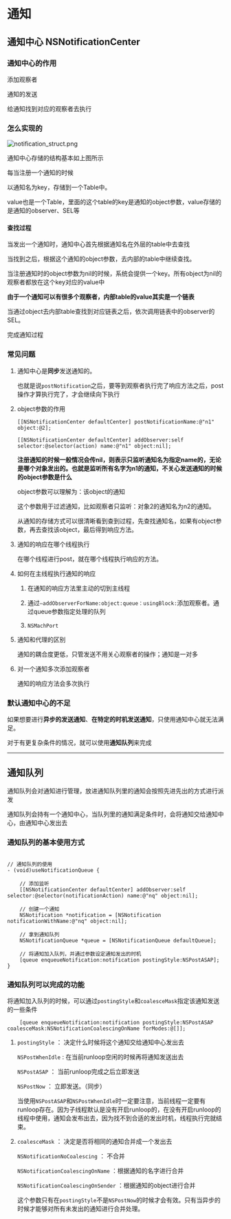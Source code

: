# 通知

## 通知中心 NSNotificationCenter

### 通知中心的作用

添加观察者

通知的发送

给通知找到对应的观察者去执行

### 怎么实现的

![notification_struct.png](https://upload-images.jianshu.io/upload_images/1284329-9346b428092929a4.png?imageMogr2/auto-orient/strip%7CimageView2/2/w/1240)

通知中心存储的结构基本如上图所示

每当注册一个通知的时候 

以通知名为key，存储到一个Table中。

value也是一个Table，里面的这个table的key是通知的object参数，value存储的是通知的observer、SEL等

#### 查找过程

当发出一个通知时，通知中心首先根据通知名在外层的table中去查找

当找到之后，根据这个通知的object参数，去内部的table中继续查找。

当注册通知时的object参数为nil的时候，系统会提供一个key。所有object为nil的观察者都放在这个key对应的value中

**由于一个通知可以有很多个观察者，内部table的value其实是一个链表**

当通过object去内部table查找到对应链表之后，依次调用链表中的observer的SEL。

完成通知过程

### 常见问题

1. 通知中心是**同步**发送通知的。

	也就是说`postNotification`之后，要等到观察者执行完了响应方法之后，post操作才算执行完了，才会继续向下执行

2. object参数的作用

	`[[NSNotificationCenter defaultCenter] postNotificationName:@"n1" object:@2];`

	`[[NSNotificationCenter defaultCenter] addObserver:self selector:@selector(action) name:@"n1" object:nil];`

	**注册通知的时候一般情况会传nil，则表示只监听通知名为指定name的，无论是哪个对象发出的。也就是监听所有名字为n1的通知，不关心发送通知的时候的object参数是什么**

	object参数可以理解为：该object的通知

	这个参数用于过滤通知，比如观察者只监听：对象2的通知名为n2的通知。

	从通知的存储方式可以很清晰看到查到过程，先查找通知名，如果有object参数，再去查找该object，最后得到响应方法。

3. 通知的响应在哪个线程执行

	在哪个线程进行post，就在哪个线程执行响应的方法。

4. 如何在主线程执行通知的响应

	1. 在通知的响应方法里主动的切到主线程

	2. 通过`–addObserverForName:object:queue：usingBlock:`添加观察者。通过queue参数指定处理的队列

	3. `NSMachPort`

5. 通知和代理的区别

	通知的耦合度更低，只管发送不用关心观察者的操作；通知是一对多

6. 对一个通知多次添加观察者

	通知的响应方法会多次执行

### 默认通知中心的不足

如果想要进行**异步的发送通知**、**在特定的时机发送通知**，只使用通知中心就无法满足。

对于有更复杂条件的情况，就可以使用**通知队列**来完成

***

## 通知队列

通知队列会对通知进行管理，放进通知队列里的通知会按照先进先出的方式进行派发

通知队列会持有一个通知中心，当队列里的通知满足条件时，会将通知交给通知中心，由通知中心发出去

### 通知队列的基本使用方式

```

// 通知队列的使用
- (void)useNotificationQueue {
    
    // 添加监听
    [[NSNotificationCenter defaultCenter] addObserver:self selector:@selector(notificationAction) name:@"nq" object:nil];
    
    // 创建一个通知
    NSNotification *notification = [NSNotification notificationWithName:@"nq" object:nil];
    
    // 拿到通知队列
    NSNotificationQueue *queue = [NSNotificationQueue defaultQueue];
    
    // 将通知加入队列，并通过参数设定通知发出的时机
    [queue enqueueNotification:notification postingStyle:NSPostASAP];
}

````

### 通知队列可以完成的功能

将通知加入队列的时候，可以通过`postingStyle`和`coalesceMask`指定该通知发送的一些条件

```
    [queue enqueueNotification:notification postingStyle:NSPostASAP coalesceMask:NSNotificationCoalescingOnName forModes:@[]];
```
 
1. `postingStyle` ： 决定什么时候将这个通知交给通知中心发出去
	
	`NSPostWhenIdle` : 在当前runloop空闲的时候再将通知发送出去

	`NSPostASAP` ： 当前runloop完成之后立即发送

	`NSPostNow` ： 立即发送。（同步）

	当使用`NSPostASAP`和`NSPostWhenIdle`时一定要注意，当前线程一定要有runloop存在。因为子线程默认是没有开启runloop的，在没有开启runloop的线程中使用，通知会发布出去，因为找不到合适的发出时机，线程执行完就结束。

2. `coalesceMask` ： 决定是否将相同的通知合并成一个发出去

	`NSNotificationNoCoalescing` ： 不合并

	`NSNotificationCoalescingOnName` ：根据通知的名字进行合并
 
	`NSNotificationCoalescingOnSender` ：根据通知的object进行合并

	这个参数只有在`postingStyle`不是`NSPostNow`的时候才会有效。只有当异步的时候才能够对所有未发出的通知进行合并处理。

